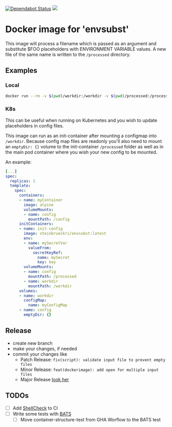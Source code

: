 [![Dependabot Status](https://api.dependabot.com/badges/status?host=github&repo=steinbrueckri/envsubst)](https://dependabot.com)
[![](https://images.microbadger.com/badges/version/steinbrueckri/envsubst.svg)](https://microbadger.com/images/steinbrueckri/envsubst)

# Docker image for 'envsubst'

This image will process a filename which is passed as an argument and substitute $FOO placeholders with ENVIRONMENT VARIABLE values. A new file of the same name is written to the `/processed` directory.

## Examples

### Local

```sh
docker run --rm -v $(pwd)/workdir:/workdir -v $(pwd)/processed:/processed -e "VAR_1=A" -e "VAR_2=b" steinbrueckri/envsubst:latest
```

### K8s

This can be useful when running on Kubernetes and you wish to update placeholders in config files.

This image can run as an init-container after mounting a configmap into `/workdir`.  Because config map files are readonly you'll also need to mount an `emptyDir: {}` volume to the init-container `/processed` folder as well as in the main pod container where you wish your new config to be mounted.

An example:

```yaml
[...]
spec:
  replicas: 1
  template:
    spec:
      containers:
      - name: myContainer
        image: alpine
        volumeMounts:
        - name: config
          mountPath: /config
      initContainers:
      - name: init-config
        image: steinbrueckri/envsubst:latest
        env:
        - name: mySecretVar
          valueFrom:
            secretKeyRef:
              name: mySecret
              key: key
        volumeMounts:
        - name: config
          mountPath: /processed
        - name: workdir
          mountPath: /workdir
      volumes:
      - name: workdir
        configMap:
          name: myConfigMap
      - name: config
        emptyDir: {}
```

## Release

- create new branch
- make your changes, if needed
- commit your changes like
  - Patch Release: `fix(script): validate input file to prevent empty files`
  - Minor Release: `feat(dockerimage): add open for multiple input files`
  - Major Release [look her](https://github.com/mathieudutour/github-tag-action/blob/master/README.md)

## TODOs

- [ ] Add [ShellCheck](https://www.shellcheck.net/) to CI
- [ ] Write some tests with [BATS](https://github.com/bats-core/bats-core)
  - [ ] Move container-structure-test from GHA Worflow to the BATS test
